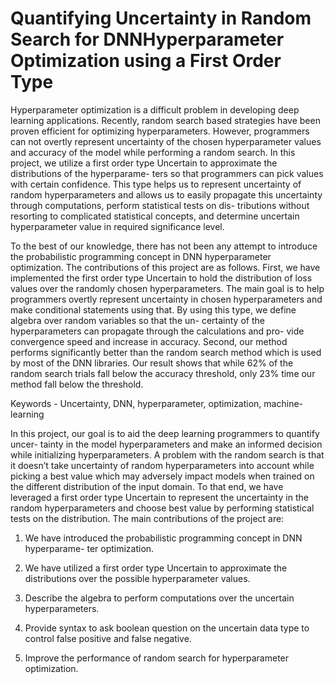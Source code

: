 # Quantifying Uncertainty in Random Search for DNNHyperparameter Optimization using a First Order Type

Hyperparameter optimization is a difficult problem in developing deep learning applications. Recently, random search based strategies have been proven efficient for optimizing hyperparameters. However, programmers can not overtly represent uncertainty of the chosen hyperparameter values and accuracy of the model while performing a random search. In this project, we utilize a first order type Uncertain<T> to approximate the distributions of the hyperparame- ters so that programmers can pick values with certain confidence. This type helps us to represent uncertainty of random hyperparameters and allows us to easily propagate this uncertainty through computations, perform statistical tests on dis- tributions without resorting to complicated statistical concepts, and determine uncertain hyperparameter value in required significance level.

To the best of our knowledge, there has not been any attempt to introduce the probabilistic programming concept in DNN hyperparameter optimization. The contributions of this project are as follows. First, we have implemented the first order type Uncertain<T> to hold the distribution of loss values over the randomly chosen hyperparameters. The main goal is to help programmers overtly represent uncertainty in chosen hyperparameters and make conditional statements using that. By using this type, we define algebra over random variables so that the un- certainty of the hyperparameters can propagate through the calculations and pro- vide convergence speed and increase in accuracy. Second, our method performs significantly better than the random search method which is used by most of the DNN libraries. Our result shows that while 62% of the random search trials fall below the accuracy threshold, only 23% time our method fall below the threshold.

Keywords - Uncertainty, DNN, hyperparameter, optimization, machine-learning


In this project, our goal is to aid the deep learning programmers to quantify uncer- tainty in the model hyperparameters and make an informed decision while initializing hyperparameters. A problem with the random search is that it doesn’t take uncertainty of random hyperparameters into account while picking a best value which may adversely impact models when trained on the different distribution of the input domain. To that end, we have leveraged a first order type Uncertain<T> to represent the uncertainty in the random hyperparameters and choose best value by performing statistical tests on the distribution. The main contributions of the project are:

1. We have introduced the probabilistic programming concept in DNN hyperparame- ter optimization.

2. We have utilized a first order type Uncertain<T> to approximate the distributions over the possible hyperparameter values.

3. Describe the algebra to perform computations over the uncertain hyperparameters.

4. Provide syntax to ask boolean question on the uncertain data type to control false
positive and false negative.

5. Improve the performance of random search for hyperparameter optimization.
